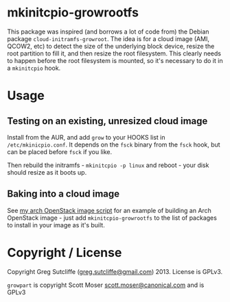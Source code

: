 # mkinitcpio-growrootfs

This package was inspired (and borrows a lot of code from) the Debian package
`cloud-initramfs-growroot`. The idea is for a cloud image (AMI, QCOW2, etc) to
detect the size of the underlying block device, resize the root partition to
fill it, and then resize the root filesystem. This clearly needs to happen
before the root filesystem is mounted, so it's necessary to do it in a
`mkinitcpio` hook.

# Usage

## Testing on an existing, unresized cloud image

Install from the AUR, and add `grow` to your HOOKS list in
`/etc/mkinicpio.conf`. It depends on the `fsck` binary from the `fsck` hook,
but can be placed before `fsck` if you like.

Then rebuild the initramfs - `mkinitcpio -p linux` and reboot - your disk
should resize as it boots up.

## Baking into a cloud image

See [my arch OpenStack image
script](https://github.com/GregSutcliffe/openstack-build-scripts/blob/master/build-arch)
for an example of building an Arch OpenStack image - just add
`mkinitcpio-growrootfs` to the list of packages to install in your image as
it's built.

# Copyright / License

Copyright Greg Sutcliffe (greg.sutcliffe@gmail.com) 2013. License is GPLv3.

`growpart` is copyright Scott Moser <scott.moser@canonical.com> and is GPLv3
